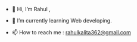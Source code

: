 - 👋 Hi, I’m Rahul ,

- 🌱 I’m currently learning Web developing.

- 📫 How to reach me : rahulkalita362@gmail.com

<!---
RahulABQ/RahulABQ is a ✨ special ✨ repository because its `README.md` (this file) appears on your GitHub profile.
You can click the Preview link to take a look at your changes.
--->
